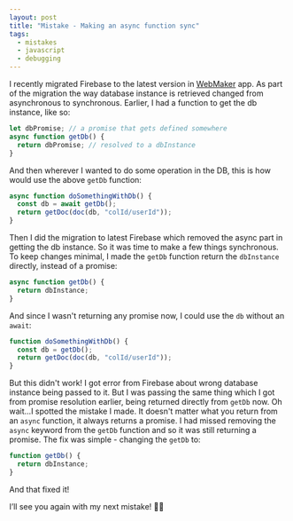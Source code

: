 ```yaml
---
layout: post
title: "Mistake - Making an async function sync"
tags:
  - mistakes
  - javascript
  - debugging
---
```


I recently migrated Firebase to the latest version in [WebMaker](https://webmaker.app) app. As part of the migration the way database instance is retrieved changed from asynchronous to synchronous. Earlier, I had a function to get the db instance, like so:

```js
let dbPromise; // a promise that gets defined somewhere
async function getDb() {
  return dbPromise; // resolved to a dbInstance
}
```

And then wherever I wanted to do some operation in the DB, this is how would use the above `getDb` function:

```js
async function doSomethingWithDb() {
  const db = await getDb();
  return getDoc(doc(db, "colId/userId"));
}
```

Then I did the migration to latest Firebase which removed the async part in getting the db instance. So it was time to make a few things synchronous. To keep changes minimal, I made the `getDb` function return the `dbInstance` directly, instead of a promise:

```js
async function getDb() {
  return dbInstance;
}
```

And since I wasn't returning any promise now, I could use the `db` without an `await`:

```js
function doSomethingWithDb() {
  const db = getDb();
  return getDoc(doc(db, "colId/userId"));
}
```

But this didn't work! I got error from Firebase about wrong database instance being passed to it. But I was passing the same thing which I got from promise resolution earlier, being returned directly from `getDb` now. Oh wait...I spotted the mistake I made. It doesn't matter what you return from an `async` function, it always returns a promise. I had missed removing the `async` keyword from the `getDb` function and so it was still returning a promise. The fix was simple - changing the `getDb` to:

```js
function getDb() {
  return dbInstance;
}
```

And that fixed it!

I’ll see you again with my next mistake! 👋🙂
